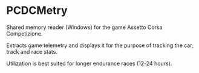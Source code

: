 # PCDCMetry
Shared memory reader (Windows) for the game Assetto Corsa Competizione.

Extracts game telemetry and displays it for the purpose of tracking the car, track and race stats.

Utilization is best suited for longer endurance races (12-24 hours).
